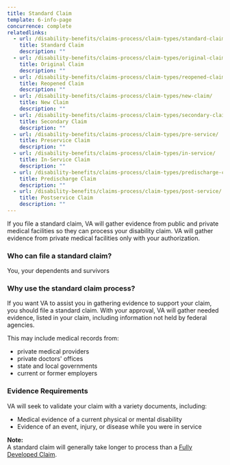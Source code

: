 ```yaml
---
title: Standard Claim
template: 6-info-page
concurrence: complete
relatedlinks:
  - url: /disability-benefits/claims-process/claim-types/standard-claim/
    title: Standard Claim
    description: ""
  - url: /disability-benefits/claims-process/claim-types/original-claim/
    title: Original Claim
    description: ""
  - url: /disability-benefits/claims-process/claim-types/reopened-claim/
    title: Reopened Claim
    description: ""
  - url: /disability-benefits/claims-process/claim-types/new-claim/
    title: New Claim
    description: ""
  - url: /disability-benefits/claims-process/claim-types/secondary-claim/
    title: Secondary Claim
    description: ""
  - url: /disability-benefits/claims-process/claim-types/pre-service/
    title: Preservice Claim
    description: ""
  - url: /disability-benefits/claims-process/claim-types/in-service/
    title: In-Service Claim
    description: ""
  - url: /disability-benefits/claims-process/claim-types/predischarge-claim/
    title: Predischarge Claim
    description: ""
  - url: /disability-benefits/claims-process/claim-types/post-service/
    title: Postservice Claim
    description: ""
---
```


If you file a standard claim, VA will gather evidence from public and private medical facilities so they can process your disability claim. VA will gather evidence from private medical facilities only with your authorization.

<div class="call-out" markdown="1">

### Who can file a standard claim?

You, your dependents and survivors


### Why use the standard claim process?

If you want VA to assist you in gathering evidence to support your claim, you should file a standard claim. With your approval, VA will gather needed evidence, listed in your claim, including information not held by federal agencies. 

This may include medical records from:

 - private medical providers
 - private doctors' offices
 - state and local governments
 - current or former employers

</div>

### Evidence Requirements

VA will seek to validate your claim with a variety documents, including:

- Medical evidence of a current physical or mental disability
- Evidence of an event, injury, or disease while you were in service

**Note:** <br>
A standard claim will generally take longer to process than a [Fully Developed Claim](/disability-benefits/claims-process/claim-types/fully-developed-claim/).

